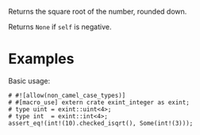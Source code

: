 Returns the square root of the number, rounded down.

Returns `None` if `self` is negative.

# Examples

Basic usage:

```
# #![allow(non_camel_case_types)]
# #[macro_use] extern crate exint_integer as exint;
# type uint = exint::uint<4>;
# type int  = exint::int<4>;
assert_eq!(int!(10).checked_isqrt(), Some(int!(3)));
```

